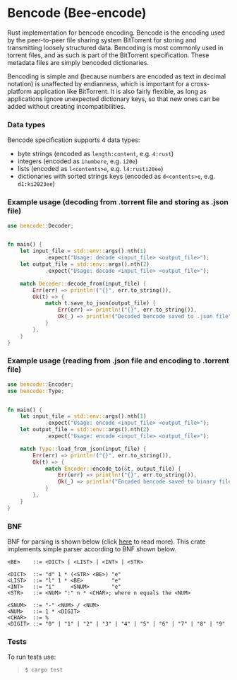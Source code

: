# Bencode (Bee-encode)

Rust implementation for bencode encoding. Bencode is the encoding used by the peer-to-peer file sharing system BitTorrent for storing and transmitting loosely structured data. Bencoding is most commonly used in torrent files, and as such is part of the BitTorrent specification. These metadata files are simply bencoded dictionaries.

Bencoding is simple and (because numbers are encoded as text in decimal notation) is unaffected by endianness, which is important for a cross-platform application like BitTorrent. It is also fairly flexible, as long as applications ignore unexpected dictionary keys, so that new ones can be added without creating incompatibilities.

### Data types

Bencode specification supports 4 data types:
- byte strings (encoded as `length:content`, e.g. `4:rust`)
- integers (encoded as `inumbere`, e.g. `i20e`)
- lists (encoded as `l<contents>e`, e.g. `l4:rusti20ee`)
- dictionaries with sorted strings keys (encoded as `d<contents>e`, e.g. `d1:ki2023ee`)


### Example usage (decoding from .torrent file and storing as .json file)

```rust
use bencode::Decoder;


fn main() {
    let input_file = std::env::args().nth(1)
            .expect("Usage: decode <input_file> <output_file>");
    let output_file = std::env::args().nth(2)
            .expect("Usage: decode <input_file> <output_file>");

    match Decoder::decode_from(input_file) {
        Err(err) => println!("{}", err.to_string()),
        Ok(t) => {
            match t.save_to_json(output_file) {
                Err(err) => println!("{}", err.to_string()),
                Ok(_) => println!("Decoded bencode saved to .json file"),
            }
        },
    }
}
```

### Example usage (reading from .json file and encoding to .torrent file)

```rust
use bencode::Encoder;
use bencode::Type;


fn main() {
    let input_file = std::env::args().nth(1)
            .expect("Usage: encode <input_file> <output_file>");
    let output_file = std::env::args().nth(2)
            .expect("Usage: encode <input_file> <output_file>");

    match Type::load_from_json(input_file) {
        Err(err) => println!("{}", err.to_string()),
        Ok(t) => {
            match Encoder::encode_to(&t, output_file) {
                Err(err) => println!("{}", err.to_string()),
                Ok(_) => println!("Encoded bencode saved to binary file"),
            }
        },
    }
}
```

### BNF

BNF for parsing is shown below (click [here](https://hackage.haskell.org/package/bencoding-0.4.3.0/docs/Data-BEncode.html) to read more). This crate implements simple parser according to BNF shown below.

```
<BE>    ::= <DICT> | <LIST> | <INT> | <STR>

<DICT>  ::= "d" 1 * (<STR> <BE>) "e"
<LIST>  ::= "l" 1 * <BE>         "e"
<INT>   ::= "i"     <SNUM>       "e"
<STR>   ::= <NUM> ":" n * <CHAR>; where n equals the <NUM>

<SNUM>  ::= "-" <NUM> / <NUM>
<NUM>   ::= 1 * <DIGIT>
<CHAR>  ::= %
<DIGIT> ::= "0" | "1" | "2" | "3" | "4" | "5" | "6" | "7" | "8" | "9"
```

### Tests

To run tests use:

> `$ cargo test`
